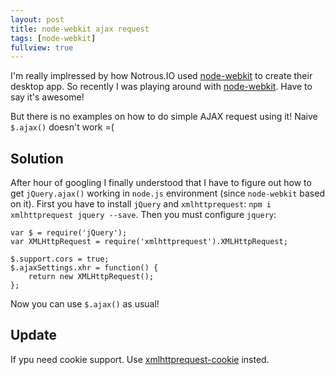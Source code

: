 ```yaml
---
layout: post
title: node-webkit ajax request
tags: [node-webkit]
fullview: true
---
```


I'm really implressed by how Notrous.IO used [node-webkit](https://github.com/rogerwang/node-webkit) to create their desktop app. So recently I was playing around with [node-webkit](https://github.com/rogerwang/node-webkit). Have to say it's awesome!

But there is no examples on how to do simple AJAX request using it! Naive `$.ajax()` doesn't work =(

## Solution
After hour of googling I finally understood that I have to figure out how to get `jQuery.ajax()` working in `node.js` environment (since `node-webkit` based on it).
First you have to install `jQuery` and `xmlhttprequest`: `npm i xmlhttprequest jquery --save`.
Then you must configure `jquery`: 
```
var $ = require('jQuery');
var XMLHttpRequest = require('xmlhttprequest').XMLHttpRequest;

$.support.cors = true;
$.ajaxSettings.xhr = function() {
    return new XMLHttpRequest();
};
```

Now you can use `$.ajax()` as usual!

## Update
If ypu need cookie support. Use [xmlhttprequest-cookie](https://www.npmjs.org/package/xmlhttprequest-cookie) insted.
